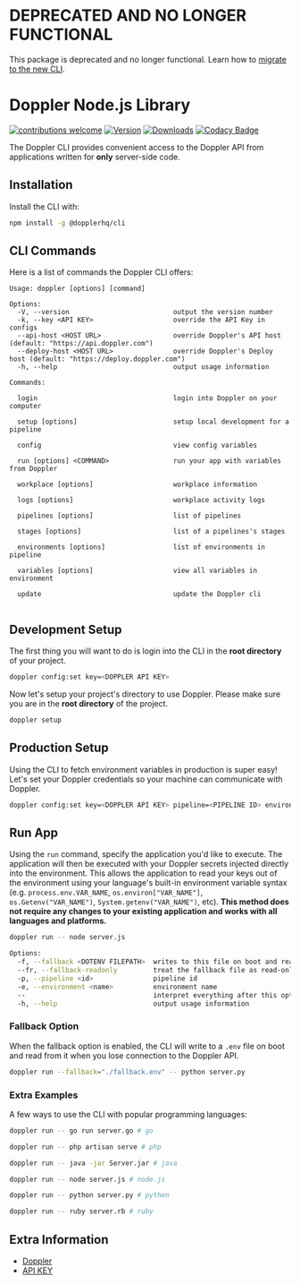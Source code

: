 # DEPRECATED AND NO LONGER FUNCTIONAL

This package is deprecated and no longer functional. Learn how to [migrate to the new CLI](https://docs.doppler.com/docs/saying-goodbye-to-the-doppler-client-packages-node-cli).

# Doppler Node.js Library

[![contributions welcome](https://img.shields.io/badge/contributions-welcome-brightgreen.svg?style=flat)](https://github.com/DopplerHQ/node-cli)
[![Version](https://img.shields.io/npm/v/@dopplerhq/cli.svg)](https://www.npmjs.org/package/doppler-cli)
[![Downloads](https://img.shields.io/npm/dm/@dopplerhq/cli.svg)](https://www.npmjs.com/package/doppler-cli)
[![Codacy Badge](https://api.codacy.com/project/badge/Grade/fe58518fd26a49aaaf218a6d6838e5af)](https://www.codacy.com/app/Doppler/cli?utm_source=github.com&amp;utm_medium=referral&amp;utm_content=DopplerHQ/cli&amp;utm_campaign=Badge_Grade)

The Doppler CLI provides convenient access to the Doppler API from
applications written for **only** server-side code.

## Installation

Install the CLI with:

``` bash
npm install -g @dopplerhq/cli
```

## CLI Commands

Here is a list of commands the Doppler CLI offers:

``` text
Usage: doppler [options] [command]

Options:
  -V, --version                          output the version number
  -k, --key <API KEY>                    override the API Key in configs
  --api-host <HOST URL>                  override Doppler's API host (default: "https://api.doppler.com")
  --deploy-host <HOST URL>               override Doppler's Deploy host (default: "https://deploy.doppler.com")
  -h, --help                             output usage information

Commands:

  login                                  login into Doppler on your computer

  setup [options]                        setup local development for a pipeline

  config                                 view config variables

  run [options] <COMMAND>                run your app with variables from Doppler

  workplace [options]                    workplace information

  logs [options]                         workplace activity logs

  pipelines [options]                    list of pipelines

  stages [options]                       list of a pipelines's stages

  environments [options]                 list of environments in pipeline

  variables [options]                    view all variables in environment

  update                                 update the Doppler cli


```


## Development Setup

The first thing you will want to do is login into the CLI in the **root directory** of your project.

``` bash
doppler config:set key=<DOPPLER API KEY>
```

Now let's setup your project's directory to use Doppler. Please make sure you are in the
**root directory** of the project.

``` bash
doppler setup
```


## Production Setup

Using the CLI to fetch environment variables in production is super easy! Let's set your
Doppler credentials so your machine can communicate with Doppler.

``` bash
doppler config:set key=<DOPPLER API KEY> pipeline=<PIPELINE ID> environment=<ENVIRONMENT NAME>
```


## Run App

Using the `run` command, specify the application you'd like to execute. The application will then be
executed with your Doppler secrets injected directly into the environment. This allows the application
to read your keys out of the environment using your language's built-in environment variable syntax
(e.g. `process.env.VAR_NAME`, `os.environ["VAR_NAME"]`, `os.Getenv("VAR_NAME")`, `System.getenv("VAR_NAME")`, etc). **This method
does not require any changes to your existing application and works with all languages and platforms.**

``` bash
doppler run -- node server.js

Options:
  -f, --fallback <DOTENV FILEPATH>  writes to this file on boot and read from it when you lose connection to the Doppler API.
  --fr, --fallback-readonly         treat the fallback file as read-only
  -p, --pipeline <id>               pipeline id
  -e, --environment <name>          environment name
  --                                interpret everything after this option as part of the command to run
  -h, --help                        output usage information
```

### Fallback Option
When the fallback option is enabled, the CLI will write to a `.env` file on boot and read from it when you lose connection to the Doppler API.

``` bash
doppler run --fallback="./fallback.env" -- python server.py
```

### Extra Examples
A few ways to use the CLI with popular programming languages:

``` bash
doppler run -- go run server.go # go

doppler run -- php artisan serve # php

doppler run -- java -jar Server.jar # java

doppler run -- node server.js # node.js

doppler run -- python server.py # python

doppler run -- ruby server.rb # ruby
```

## Extra Information

- [Doppler](https://doppler.com)
- [API KEY](https://doppler.com/workplace/api_key)
